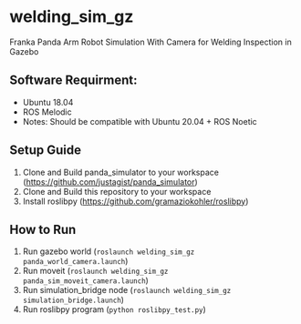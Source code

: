 # welding_sim_gz
Franka Panda Arm Robot Simulation With Camera for Welding Inspection in Gazebo 

## Software Requirment:
- Ubuntu 18.04
- ROS Melodic
- Notes: Should be compatible with Ubuntu 20.04 + ROS Noetic

## Setup Guide
1. Clone and Build panda_simulator to your workspace (https://github.com/justagist/panda_simulator)
2. Clone and Build this repository to your workspace
3. Install roslibpy (https://github.com/gramaziokohler/roslibpy)

## How to Run
1. Run gazebo world (`roslaunch welding_sim_gz panda_world_camera.launch`)
2. Run moveit (`roslaunch welding_sim_gz panda_sim_moveit_camera.launch`)
3. Run simulation_bridge node (`roslaunch welding_sim_gz simulation_bridge.launch`)
4. Run roslibpy program (`python roslibpy_test.py`)
